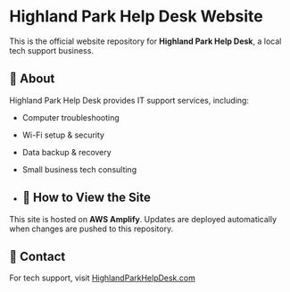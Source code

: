 # Highland Park Help Desk Website

This is the official website repository for **Highland Park Help Desk**, a local tech support business.

## 📌 About
Highland Park Help Desk provides IT support services, including:
- Computer troubleshooting
- Wi-Fi setup & security
- Data backup & recovery
- Small business tech consulting

- ## 🚀 How to View the Site
This site is hosted on **AWS Amplify**. Updates are deployed automatically when changes are pushed to this repository.

## 📧 Contact
For tech support, visit [HighlandParkHelpDesk.com](https://HighlandParkHelpDesk.com)
